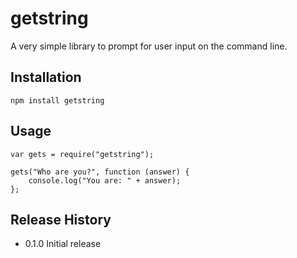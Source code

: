 getstring
=========

A very  simple library to prompt for user input on the command line.

## Installation

    npm install getstring

## Usage

    var gets = require("getstring");
    
    gets("Who are you?", function (answer) {
        console.log("You are: " + answer);
    };

## Release History

* 0.1.0 Initial release
